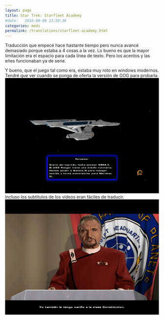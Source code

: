 ```yaml
---
layout: page
title: Star Trek: Starfleet Academy
#date:   2016-08-09 13:50:39
categories: mods
permalink: /translations/starfleet-academy.html
---
```


Traducción que empecé hace hastante tiempo pero nunca avancé demasiado porque estaba a 4 cosas a la vez. Lo bueno es que la mayor limitación era el espacio para cada línea de texto. Pero los acentos y las eñes funcionaban ya de serie.

Y bueno, que el juego tal como era, estaba muy roto en windows modernos. Tendré que ver cuando se ponga de oferta la versión de GOG para probarla.
![videos](/static/translations/starfleet-academy/acentos.png)
Incluso los subtítulos de los videos eran fáciles de traducir.
![videos](/static/translations/starfleet-academy/subtitulos.png)
